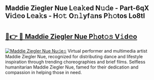 ## Maddie Ziegler Nue L𝚎a𝚔ed N𝚞𝚍e - Part-6qX Vi𝚍𝚎o L𝚎a𝚔s - H𝚘𝚝 O𝚗𝚕yf𝚊ns P𝚑𝚘tos Lo8tI

# <h2><a href="http://kf1h5go.oniu.top/?m=Maddie+Ziegler+Nue">🔗👉 🔴 Maddie Ziegler Nue P𝚑ot𝚘𝚜 V𝚒d𝚎o</a></h2>

[![Maddie Ziegler Nue Nu𝚍e𝚜](https://i.imgur.com/0qMVB7G.gif)](http://kf1h5go.oniu.top/?m=Maddie+Ziegler+Nue)
Virtual performer and multimedia artist Maddie Ziegler Nue, recognized for distributing dance and lifestyle inspiration through trending choreographies and brief films. Selfless humanitarian Maddie Ziegler Nue, famed for their dedication and compassion in helping those in need.  
